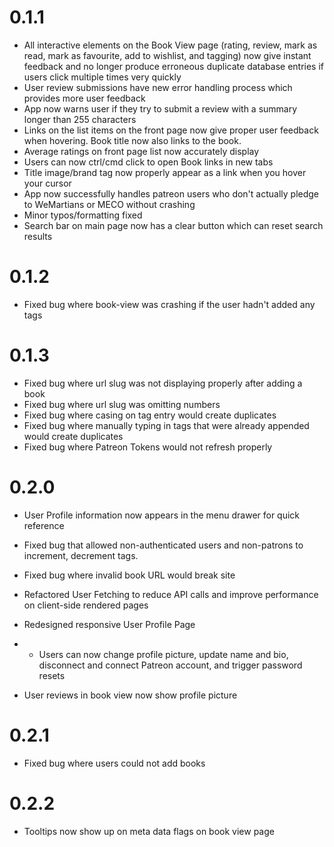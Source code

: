 # 0.1.1

- All interactive elements on the Book View page (rating, review, mark as read, mark as favourite, add to wishlist, and tagging) now give instant feedback and no longer produce erroneous duplicate database entries if users click multiple times very quickly
- User review submissions have new error handling process which provides more user feedback
- App now warns user if they try to submit a review with a summary longer than 255 characters
- Links on the list items on the front page now give proper user feedback when hovering. Book title now also links to the book.
- Average ratings on front page list now accurately display
- Users can now ctrl/cmd click to open Book links in new tabs
- Title image/brand tag now properly appear as a link when you hover your cursor
- App now successfully handles patreon users who don't actually pledge to WeMartians or MECO without crashing
- Minor typos/formatting fixed
- Search bar on main page now has a clear button which can reset search results

# 0.1.2

- Fixed bug where book-view was crashing if the user hadn't added any tags

# 0.1.3

- Fixed bug where url slug was not displaying properly after adding a book
- Fixed bug where url slug was omitting numbers
- Fixed bug where casing on tag entry would create duplicates
- Fixed bug where manually typing in tags that were already appended would create duplicates
- Fixed bug where Patreon Tokens would not refresh properly

# 0.2.0

- User Profile information now appears in the menu drawer for quick reference

- Fixed bug that allowed non-authenticated users and non-patrons to increment, decrement tags.
- Fixed bug where invalid book URL would break site
- Refactored User Fetching to reduce API calls and improve performance on client-side rendered pages
- Redesigned responsive User Profile Page
- - Users can now change profile picture, update name and bio, disconnect and connect Patreon account, and trigger password resets
- User reviews in book view now show profile picture

# 0.2.1

- Fixed bug where users could not add books

# 0.2.2

- Tooltips now show up on meta data flags on book view page
